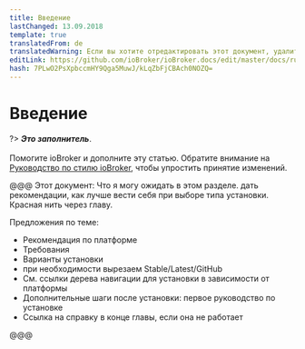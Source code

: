 ```yaml
---
title: Введение
lastChanged: 13.09.2018
template: true
translatedFrom: de
translatedWarning: Если вы хотите отредактировать этот документ, удалите поле «translationFrom», в противном случае этот документ будет снова автоматически переведен
editLink: https://github.com/ioBroker/ioBroker.docs/edit/master/docs/ru/install/README.md
hash: 7PLwO2PsXpbccmHY9Qga5MuwJ/kLqZbFjCBAch0NOZQ=
---
```

# Введение
?> ***Это заполнитель***.<br><br> Помогите ioBroker и дополните эту статью. Обратите внимание на [Руководство по стилю ioBroker](https://www.iobroker.net/#de/documentation/community/styleguidedoc.md), чтобы упростить принятие изменений.

@@@ Этот документ: Что я могу ожидать в этом разделе. дать рекомендации, как лучше вести себя при выборе типа установки. Красная нить через главу.

Предложения по теме:

* Рекомендация по платформе
* Требования
* Варианты установки
* при необходимости вырезаем Stable/Latest/GitHub
* См. ссылки дерева навигации для установки в зависимости от платформы
* Дополнительные шаги после установки: первое руководство по установке
* Ссылка на справку в конце главы, если она не работает

@@@